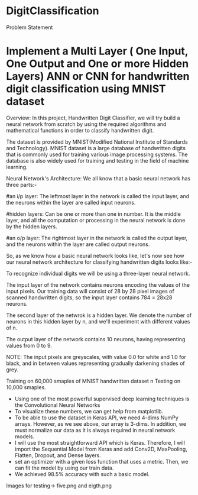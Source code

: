 # DigitClassification
Problem Statement 
# Implement a Multi Layer ( One Input, One Output and One or more Hidden Layers) ANN or CNN for handwritten digit classification using MNIST dataset

Overview:
In this project, Handwritten Digit Classifier, we will try build a neural network from scratch by using the required algorithms and mathematical functions in order to classify handwritten digit.

The dataset is provided by MNIST(Modified National Institute of Standards and Technology). MNIST dataset is a large database of handwritten digits that is commonly used for training various image processing systems. The database is also widely used for training and testing in the field of machine learning.


Neural Network's Architecture:
We all know that a basic neural network has three parts:-

#an i/p layer: The leftmost layer in the network is called the input layer, and the neurons within the layer are called input neurons.

#hidden layers: Can be one or more than one in number. It is the middle layer, and all the computation or processing in the neural network is done by the hidden layers.

#an o/p layer: The rightmost layer in the network is called the output layer, and the neurons within the layer are called output neurons.


So, as we know how a basic neural network looks like, let's now see how our neural network architecture for classifying handwritten digits looks like:-

To recognize individual digits we will be using a three-layer neural network.

The input layer of the network contains neurons encoding the values of the input pixels. Our training data will consist of 28 by 28 pixel images of scanned handwritten digits, so the input layer contains 784 = 28x28 neurons.

The second layer of the netwrok is a hidden layer. We denote the number of neurons in this hidden layer by n, and we'll experiment with different values of n.

The output layer of the network contains 10 neurons, having representing values from 0 to 9.

NOTE: The input pixels are greyscales, with value 0.0 for white and 1.0 for black, and in between values representing gradually darkening shades of grey.

Training on 60,000 smaples of MNIST handwritten dataset n Testing on 10,000 smaples.
* Using one of the most powerful supervised deep learning techniques is the Convolutional Neural Networks
* To visualize these numbers, we can get help from matplotlib.
* To be able to use the dataset in Keras API, we need 4-dims NumPy arrays. However, as we see above, our array is 3-dims. In addition, we must normalize our data as it is always required in neural network models.
* I will use the most straightforward API which is Keras. Therefore, I will import the Sequential Model from Keras and add Conv2D, MaxPooling, Flatten, Dropout, and Dense layers.
* set an optimizer with a given loss function that uses a metric. Then, we can fit the model by using our train data.
* We achieved 98.5% accuracy with such a basic model.

Images for testing->
five.png and eigth.png

